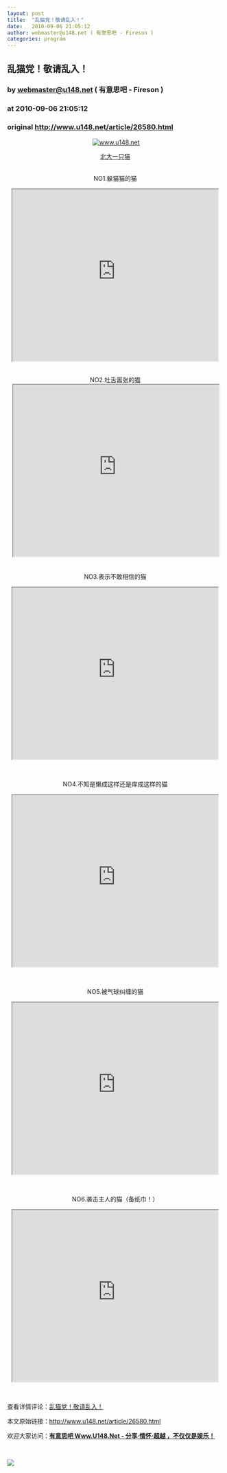 ```yaml
---
layout: post
title:  "乱猫党！敬请乱入！"
date:   2010-09-06 21:05:12
author: webmaster@u148.net ( 有意思吧 - Fireson )
categories: program
---
```


## 乱猫党！敬请乱入！
### by webmaster@u148.net ( 有意思吧 - Fireson )
### at 2010-09-06 21:05:12
### original <http://www.u148.net/article/26580.html>

<p style="text-align:center"> <a href="http://www.u148.net"><img alt="www.u148.net" src="http://file1.u148.net/images/2010/5/cat/8.jpg"></a></p><p style="text-align:center"><a href="http://www.u148.net/article/14224.html">北大一只猫</a></p><p style="text-align:center"><br>NO1.躲猫猫的猫</p><p style="text-align:center"><iframe src="http://reader.googleusercontent.com/reader/embediframe?src=http://www.tudou.com/v/UhVSiJcTgOo/v.swf&amp;width=480&amp;height=400" width="480" height="400"></iframe></p><p style="text-align:center"> <br>NO2.吐舌嚣张的猫<br> <iframe src="http://reader.googleusercontent.com/reader/embediframe?src=http://player.youku.com/player.php/sid/XMTczMzA0NDgw/v.swf&amp;width=480&amp;height=400" width="480" height="400"></iframe></p><p style="text-align:center"> <br>NO3.表示不敢相信的猫</p><p style="text-align:center"><iframe src="http://reader.googleusercontent.com/reader/embediframe?src=http://player.youku.com/player.php/sid/XMTYxNzQwNjQ0/v.swf&amp;width=480&amp;height=400" width="480" height="400"></iframe></p><p style="text-align:center"> </p><p style="text-align:center">NO4.不知是懒成这样还是痒成这样的猫</p><p style="text-align:center"><iframe src="http://reader.googleusercontent.com/reader/embediframe?src=http://player.youku.com/player.php/sid/XMTY0ODEwNDg4/v.swf&amp;width=480&amp;height=400" width="480" height="400"></iframe></p><p style="text-align:center"> </p><p style="text-align:center">NO5.被气球纠缠的猫</p><p style="text-align:center"><iframe src="http://reader.googleusercontent.com/reader/embediframe?src=http://player.youku.com/player.php/sid/XMTU1OTQ4NzQ0/v.swf&amp;width=480&amp;height=400" width="480" height="400"></iframe></p><p style="text-align:center">  </p><p style="text-align:center">NO6.袭击主人的猫（备纸巾！）</p><p style="text-align:center"><iframe src="http://reader.googleusercontent.com/reader/embediframe?src=http://player.youku.com/player.php/sid/XMTc4NDcwNDQ0/v.swf&amp;width=480&amp;height=400" width="480" height="400"></iframe></p><p> </p><p>查看详情评论：<a href="http://www.u148.net/article/26580.html">乱猫党！敬请乱入！</a></p><p>本文原始链接：<a href="http://www.u148.net/article/26580.html">http://www.u148.net/article/26580.html</a></p><p>欢迎大家访问：<a href="http://www.u148.net"><strong>有意思吧 Www.U148.Net - 分享·情怀·超越 ，不仅仅是娱乐！</strong></a></p><p> </p><a href="http://s.click.taobao.com/a/qvVmnYhD5qI=-15599093"><img src="http://img.u148.net/activity/2010/7/inoherb.gif" border="0"></a><p> </p>